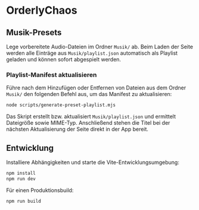 # OrderlyChaos

## Musik-Presets

Lege vorbereitete Audio-Dateien im Ordner `Musik/` ab. Beim Laden der Seite werden alle Einträge aus `Musik/playlist.json` automatisch als Playlist geladen und können sofort abgespielt werden.

### Playlist-Manifest aktualisieren

Führe nach dem Hinzufügen oder Entfernen von Dateien aus dem Ordner `Musik/` den folgenden Befehl aus, um das Manifest zu aktualisieren:

```bash
node scripts/generate-preset-playlist.mjs
```

Das Skript erstellt bzw. aktualisiert `Musik/playlist.json` und ermittelt Dateigröße sowie MIME-Typ. Anschließend stehen die Titel bei der nächsten Aktualisierung der Seite direkt in der App bereit.


## Entwicklung

Installiere Abhängigkeiten und starte die Vite-Entwicklungsumgebung:

```bash
npm install
npm run dev
```

Für einen Produktionsbuild:

```bash
npm run build
```
